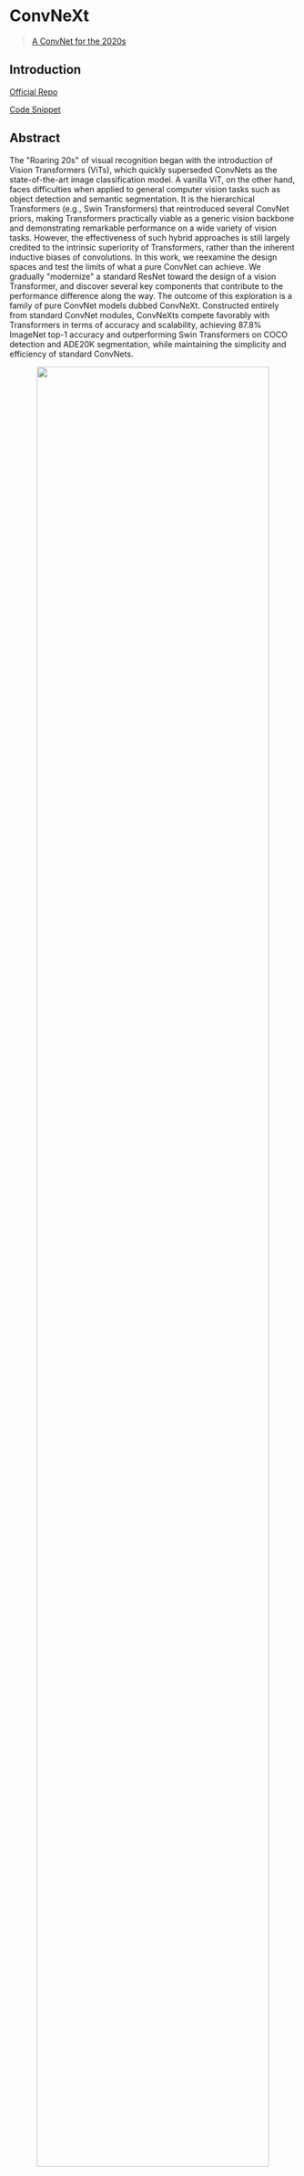 # ConvNeXt

> [A ConvNet for the 2020s](https://arxiv.org/abs/2201.03545)

## Introduction

<!-- [BACKBONE] -->

<a href="https://github.com/facebookresearch/ConvNeXt">Official Repo</a>

<a href="https://github.com/open-mmlab/mmclassification/blob/v0.20.1/mmcls/models/backbones/convnext.py#L133">Code Snippet</a>

## Abstract

<!-- [ABSTRACT] -->

The "Roaring 20s" of visual recognition began with the introduction of Vision Transformers (ViTs), which quickly superseded ConvNets as the state-of-the-art image classification model. A vanilla ViT, on the other hand, faces difficulties when applied to general computer vision tasks such as object detection and semantic segmentation. It is the hierarchical Transformers (e.g., Swin Transformers) that reintroduced several ConvNet priors, making Transformers practically viable as a generic vision backbone and demonstrating remarkable performance on a wide variety of vision tasks. However, the effectiveness of such hybrid approaches is still largely credited to the intrinsic superiority of Transformers, rather than the inherent inductive biases of convolutions. In this work, we reexamine the design spaces and test the limits of what a pure ConvNet can achieve. We gradually "modernize" a standard ResNet toward the design of a vision Transformer, and discover several key components that contribute to the performance difference along the way. The outcome of this exploration is a family of pure ConvNet models dubbed ConvNeXt. Constructed entirely from standard ConvNet modules, ConvNeXts compete favorably with Transformers in terms of accuracy and scalability, achieving 87.8% ImageNet top-1 accuracy and outperforming Swin Transformers on COCO detection and ADE20K segmentation, while maintaining the simplicity and efficiency of standard ConvNets.

<!-- [IMAGE] -->

<div align=center>
<img src="https://user-images.githubusercontent.com/8370623/148624004-e9581042-ea4d-4e10-b3bd-42c92b02053b.png" width="90%"/>
</div>

```bibtex
@article{liu2022convnet,
  title={A ConvNet for the 2020s},
  author={Liu, Zhuang and Mao, Hanzi and Wu, Chao-Yuan and Feichtenhofer, Christoph and Darrell, Trevor and Xie, Saining},
  journal={Proceedings of the IEEE/CVF Conference on Computer Vision and Pattern Recognition (CVPR)},
  year={2022}
}
```

### Usage

- ConvNeXt backbone needs to install [MMClassification](https://github.com/open-mmlab/mmclassification) first, which has abundant backbones for downstream tasks.

```shell
pip install mmcls>=0.20.1
```

### Pre-trained Models

The pre-trained models on ImageNet-1k or ImageNet-21k are used to fine-tune on the downstream tasks.

|     Model     | Training Data | Params(M) | Flops(G) |                                                                     Download                                                                     |
| :-----------: | :-----------: | :-------: | :------: | :----------------------------------------------------------------------------------------------------------------------------------------------: |
| ConvNeXt-T\*  |  ImageNet-1k  |   28.59   |   4.46   | [model](https://download.openmmlab.com/mmclassification/v0/convnext/downstream/convnext-tiny_3rdparty_32xb128-noema_in1k_20220301-795e9634.pth)  |
| ConvNeXt-S\*  |  ImageNet-1k  |   50.22   |   8.69   | [model](https://download.openmmlab.com/mmclassification/v0/convnext/downstream/convnext-small_3rdparty_32xb128-noema_in1k_20220301-303e75e3.pth) |
| ConvNeXt-B\*  |  ImageNet-1k  |   88.59   |  15.36   | [model](https://download.openmmlab.com/mmclassification/v0/convnext/downstream/convnext-base_3rdparty_32xb128-noema_in1k_20220301-2a0ee547.pth)  |
| ConvNeXt-B\*  | ImageNet-21k  |   88.59   |  15.36   |        [model](https://download.openmmlab.com/mmclassification/v0/convnext/downstream/convnext-base_3rdparty_in21k_20220301-262fd037.pth)        |
| ConvNeXt-L\*  | ImageNet-21k  |  197.77   |  34.37   |       [model](https://download.openmmlab.com/mmclassification/v0/convnext/downstream/convnext-large_3rdparty_in21k_20220301-e6e0ea0a.pth)        |
| ConvNeXt-XL\* | ImageNet-21k  |  350.20   |  60.93   |       [model](https://download.openmmlab.com/mmclassification/v0/convnext/downstream/convnext-xlarge_3rdparty_in21k_20220301-08aa5ddc.pth)       |

*Models with* are converted from the [official repo](https://github.com/facebookresearch/ConvNeXt/tree/main/semantic_segmentation#results-and-fine-tuned-models).\*

## Results and models

### ADE20K

| Method  | Backbone    | Crop Size | Lr schd | Mem (GB) | Inf time (fps) | mIoU  | mIoU(ms+flip) | config                                                                                                                                       | download                                                                                                                                                                                                                                                                                                                                                                                             |
| ------- | ----------- | --------- | ------- | -------- | -------------- | ----- | ------------- | -------------------------------------------------------------------------------------------------------------------------------------------- | ---------------------------------------------------------------------------------------------------------------------------------------------------------------------------------------------------------------------------------------------------------------------------------------------------------------------------------------------------------------------------------------------------- |
| UPerNet | ConvNeXt-T  | 512x512   | 160000  | 4.23     | 19.90          | 46.11 | 46.62         | [config](https://github.com/open-mmlab/mmsegmentation/blob/dev-1.x/configs/convnext/convnext-tiny_upernet_8xb2-amp-160k_ade20k-512x512.py)   | [model](https://download.openmmlab.com/mmsegmentation/v0.5/convnext/upernet_convnext_tiny_fp16_512x512_160k_ade20k/upernet_convnext_tiny_fp16_512x512_160k_ade20k_20220227_124553-cad485de.pth) \| [log](https://download.openmmlab.com/mmsegmentation/v0.5/convnext/upernet_convnext_tiny_fp16_512x512_160k_ade20k/upernet_convnext_tiny_fp16_512x512_160k_ade20k_20220227_124553.log.json)         |
| UPerNet | ConvNeXt-S  | 512x512   | 160000  | 5.16     | 15.18          | 48.56 | 49.02         | [config](https://github.com/open-mmlab/mmsegmentation/blob/dev-1.x/configs/convnext/convnext-small_upernet_8xb2-amp-160k_ade20k-512x512.py)  | [model](https://download.openmmlab.com/mmsegmentation/v0.5/convnext/upernet_convnext_small_fp16_512x512_160k_ade20k/upernet_convnext_small_fp16_512x512_160k_ade20k_20220227_131208-1b1e394f.pth) \| [log](https://download.openmmlab.com/mmsegmentation/v0.5/convnext/upernet_convnext_small_fp16_512x512_160k_ade20k/upernet_convnext_small_fp16_512x512_160k_ade20k_20220227_131208.log.json)     |
| UPerNet | ConvNeXt-B  | 512x512   | 160000  | 6.33     | 14.41          | 48.71 | 49.54         | [config](https://github.com/open-mmlab/mmsegmentation/blob/dev-1.x/configs/convnext/convnext-base_upernet_8xb2-amp-160k_ade20k-512x512.py)   | [model](https://download.openmmlab.com/mmsegmentation/v0.5/convnext/upernet_convnext_base_fp16_512x512_160k_ade20k/upernet_convnext_base_fp16_512x512_160k_ade20k_20220227_181227-02a24fc6.pth) \| [log](https://download.openmmlab.com/mmsegmentation/v0.5/convnext/upernet_convnext_base_fp16_512x512_160k_ade20k/upernet_convnext_base_fp16_512x512_160k_ade20k_20220227_181227.log.json)         |
| UPerNet | ConvNeXt-B  | 640x640   | 160000  | 8.53     | 10.88          | 52.13 | 52.66         | [config](https://github.com/open-mmlab/mmsegmentation/blob/dev-1.x/configs/convnext/convnext-base_upernet_8xb2-amp-160k_ade20k-640x640.py)   | [model](https://download.openmmlab.com/mmsegmentation/v0.5/convnext/upernet_convnext_base_fp16_640x640_160k_ade20k/upernet_convnext_base_fp16_640x640_160k_ade20k_20220227_182859-9280e39b.pth) \| [log](https://download.openmmlab.com/mmsegmentation/v0.5/convnext/upernet_convnext_base_fp16_640x640_160k_ade20k/upernet_convnext_base_fp16_640x640_160k_ade20k_20220227_182859.log.json)         |
| UPerNet | ConvNeXt-L  | 640x640   | 160000  | 12.08    | 7.69           | 53.16 | 53.38         | [config](https://github.com/open-mmlab/mmsegmentation/blob/dev-1.x/configs/convnext/convnext-large_upernet_8xb2-amp-160k_ade20k-640x640.py)  | [model](https://download.openmmlab.com/mmsegmentation/v0.5/convnext/upernet_convnext_large_fp16_640x640_160k_ade20k/upernet_convnext_large_fp16_640x640_160k_ade20k_20220226_040532-e57aa54d.pth) \| [log](https://download.openmmlab.com/mmsegmentation/v0.5/convnext/upernet_convnext_large_fp16_640x640_160k_ade20k/upernet_convnext_large_fp16_640x640_160k_ade20k_20220226_040532.log.json)     |
| UPerNet | ConvNeXt-XL | 640x640   | 160000  | 26.16\*  | 6.33           | 53.58 | 54.11         | [config](https://github.com/open-mmlab/mmsegmentation/blob/dev-1.x/configs/convnext/convnext-xlarge_upernet_8xb2-amp-160k_ade20k-640x640.py) | [model](https://download.openmmlab.com/mmsegmentation/v0.5/convnext/upernet_convnext_xlarge_fp16_640x640_160k_ade20k/upernet_convnext_xlarge_fp16_640x640_160k_ade20k_20220226_080344-95fc38c2.pth) \| [log](https://download.openmmlab.com/mmsegmentation/v0.5/convnext/upernet_convnext_xlarge_fp16_640x640_160k_ade20k/upernet_convnext_xlarge_fp16_640x640_160k_ade20k_20220226_080344.log.json) |

Note:

- `Mem (GB)` with * is collected when `cudnn_benchmark=True`, and hardware is V100.
